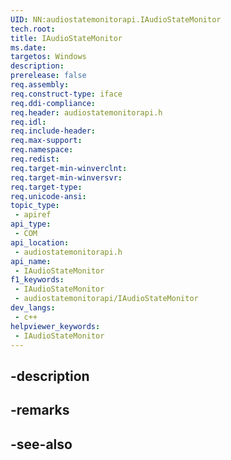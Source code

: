 ```yaml
---
UID: NN:audiostatemonitorapi.IAudioStateMonitor
tech.root: 
title: IAudioStateMonitor
ms.date: 
targetos: Windows
description: 
prerelease: false
req.assembly: 
req.construct-type: iface
req.ddi-compliance: 
req.header: audiostatemonitorapi.h
req.idl: 
req.include-header: 
req.max-support: 
req.namespace: 
req.redist: 
req.target-min-winverclnt: 
req.target-min-winversvr: 
req.target-type: 
req.unicode-ansi: 
topic_type:
 - apiref
api_type:
 - COM
api_location:
 - audiostatemonitorapi.h
api_name:
 - IAudioStateMonitor
f1_keywords:
 - IAudioStateMonitor
 - audiostatemonitorapi/IAudioStateMonitor
dev_langs:
 - c++
helpviewer_keywords:
 - IAudioStateMonitor
---
```


## -description

## -remarks

## -see-also

